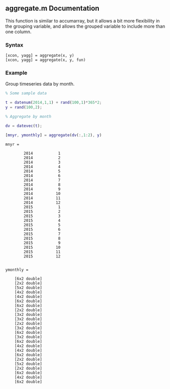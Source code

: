 ## aggregate.m Documentation

This function is similar to accumarray, but it allows a bit more flexibility in the grouping variable, and allows the grouped variable to include more than one column.

### Syntax

```
[xcon, yagg] = aggregate(x, y)
[xcon, yagg] = aggregate(x, y, fun)
```

### Example

Group timeseries data by month.

```matlab
% Some sample data

t = datenum(2014,1,1) + rand(100,1)*365*2;
y = rand(100,2);

% Aggregate by month

dv = datevec(t);

[mnyr, ymonthly] = aggregate(dv(:,1:2), y)
```

```
mnyr =

        2014           1
        2014           2
        2014           3
        2014           4
        2014           5
        2014           6
        2014           7
        2014           8
        2014           9
        2014          10
        2014          11
        2014          12
        2015           1
        2015           2
        2015           3
        2015           4
        2015           5
        2015           6
        2015           7
        2015           8
        2015           9
        2015          10
        2015          11
        2015          12


ymonthly = 

    [6x2 double]
    [2x2 double]
    [5x2 double]
    [4x2 double]
    [4x2 double]
    [6x2 double]
    [6x2 double]
    [2x2 double]
    [3x2 double]
    [3x2 double]
    [2x2 double]
    [3x2 double]
    [6x2 double]
    [3x2 double]
    [6x2 double]
    [4x2 double]
    [4x2 double]
    [6x2 double]
    [2x2 double]
    [5x2 double]
    [2x2 double]
    [6x2 double]
    [4x2 double]
    [6x2 double]
```